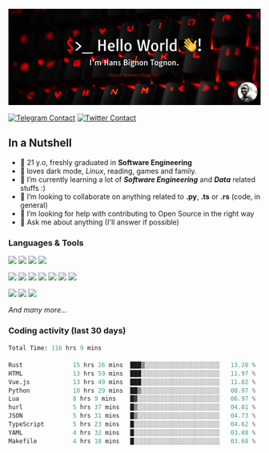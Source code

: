 ![Cover](assets/gh-readme-cover.png)

[![Telegram Contact](https://img.shields.io/badge/Telegram-%230088CC.svg?style=for-the-badge&logo=telegram&logoColor=white)](https://t.me/hanstobi) [![Twitter Contact](https://img.shields.io/badge/Twitter-%2308A0E9.svg?style=for-the-badge&logo=twitter&logoColor=white)](https://twitter.com/_tobihans)

## In a Nutshell
- 👤 21 y.o, freshly graduated in **Software Engineering**
- 🖤 loves dark mode, *Linux*, reading, games and family.
- 🌱 I’m currently learning a lot of ***Software Engineering*** and ***Data*** related stuffs :)
- 👯 I’m looking to collaborate on anything related to **.py**, **.ts** or **.rs** (code, in general)
- 🤔 I’m looking for help with contributing to Open Source in the right way
- 💬 Ask me about anything (I'll answer if possible)

### Languages & Tools
![](https://img.shields.io/badge/Linux-%23eab30f.svg?style=for-the-badge&logo=linux&logoColor=black) ![](https://img.shields.io/badge/Git-%23e54a2f.svg?style=for-the-badge&logo=git&logoColor=white) ![](https://img.shields.io/badge/Github-%231a1d21.svg?style=for-the-badge&logo=github&logoColor=white) ![](https://img.shields.io/badge/Docker-%230394f0.svg?style=for-the-badge&logo=docker&logoColor=white)

![](https://img.shields.io/badge/C-%231a1d21.svg?style=for-the-badge&logo=C&logoColor=white) ![](https://img.shields.io/badge/TypeScript-%230074c2.svg?style=for-the-badge&logo=typescript&logoColor=white) ![](https://img.shields.io/badge/Python-%23f0c540.svg?style=for-the-badge&logo=python) ![](https://img.shields.io/badge/Rust-%23ea4800.svg?style=for-the-badge&logo=rust) ![](https://img.shields.io/badge/Php-%237175aa.svg?style=for-the-badge&logo=php&logoColor=white) ![](https://img.shields.io/badge/HTML-%23d84924.svg?style=for-the-badge&logo=html5&logoColor=white) ![](https://img.shields.io/badge/Scss-%23c45f92.svg?style=for-the-badge&logo=sass&logoColor=white)

![](https://img.shields.io/badge/Vue-%23314559.svg?style=for-the-badge&logo=vue.js) ![](https://img.shields.io/badge/Laravel-%23e54a2f.svg?style=for-the-badge&logo=laravel&logoColor=white) ![](https://img.shields.io/badge/Adonis-%235a45ff.svg?style=for-the-badge&logo=adonisjs)

*And many more...*

### Coding activity (last 30 days)
<!--START_SECTION:waka-->

```python
Total Time: 116 hrs 9 mins

Rust              15 hrs 26 mins  ███▒░░░░░░░░░░░░░░░░░░░░░   13.20 %
HTML              13 hrs 59 mins  ███░░░░░░░░░░░░░░░░░░░░░░   11.97 %
Vue.js            13 hrs 49 mins  ███░░░░░░░░░░░░░░░░░░░░░░   11.82 %
Python            10 hrs 29 mins  ██▒░░░░░░░░░░░░░░░░░░░░░░   08.97 %
Lua               8 hrs 9 mins    █▓░░░░░░░░░░░░░░░░░░░░░░░   06.97 %
hurl              5 hrs 37 mins   █▒░░░░░░░░░░░░░░░░░░░░░░░   04.81 %
JSON              5 hrs 31 mins   █▒░░░░░░░░░░░░░░░░░░░░░░░   04.73 %
TypeScript        5 hrs 23 mins   █░░░░░░░░░░░░░░░░░░░░░░░░   04.62 %
YAML              4 hrs 32 mins   █░░░░░░░░░░░░░░░░░░░░░░░░   03.88 %
Makefile          4 hrs 18 mins   █░░░░░░░░░░░░░░░░░░░░░░░░   03.68 %
```

<!--END_SECTION:waka-->
